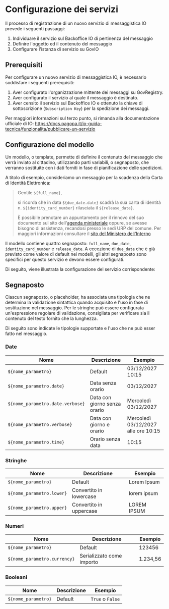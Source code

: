 # Configurazione dei servizi

Il processo di registrazione di un nuovo servizio di messaggistica IO prevede i seguenti passaggi:

1. Individuare il servizio sul Backoffice IO di pertinenza del messaggio
2. Definire l'oggetto ed il contenuto del messaggio
3. Configurare l'istanza di servizio su GovIO

## Prerequisiti

Per configurare un nuovo servizio di messaggistica IO, è necessario soddisfare i seguenti prerequisiti:

1. Aver configurato l'organizzazione mittente dei messaggi su GovRegistry.
2. Aver configurato il servizio al quale il messaggio è destinato.
3. Aver censito il servizio sul Backoffice IO e ottenuto la chiave di sottoscrizione (`Subscription Key`) per la spedizione dei messaggi.

Per maggiori informazioni sul terzo punto, si rimanda alla documentazione ufficiale di IO: https://docs.pagopa.it/io-guida-tecnica/funzionalita/pubblicare-un-servizio

## Configurazione del modello

Un modello, o template, permette di definire il contenuto del messaggio che verrà inviato al cittadino, utilizzando parti variabili, o segnaposto, che verranno sostituite con i dati forniti in fase di pianificazione delle spedizioni.

A titolo di esempio, consideriamo un messaggio per la scadenza della Carta di Identità Elettronica:

> Gentile `${full_name}`,
>
> si ricorda che in data `${due_date.date}` scadrà la sua carta di identità n. `${identity_card_number}` rilasciata il `${release_date}`.
>
> È possibile prenotare un appuntamento per il rinnovo del suo documento sul sito dell'[agenda ministeriale](https://www.prenotazionicie.interno.gov.it/cittadino/n/sc/wizardAppuntamentoCittadino/sceltaComune) oppure, se avesse bisogno di assistenza, recandosi presso le sedi URP del comune. Per maggiori informazioni consultare il [sito del Ministero dell'Interno](https://www.cartaidentita.interno.gov.it/cittadini/rilascio-e-rinnovo-in-italia/)

Il modello contiene quattro segnaposto: `full_name`, `due_date`, `identity_card_number` e `release_date`. A eccezione di `due_date` che è già previsto come valore di default nei modelli, gli altri segnaposto sono specifici per questo servizio e devono essere configurati.

Di seguito, viene illustrata la configurazione del servizio corrispondente:

## Segnaposto

Ciascun segnaposto, o placeholder, ha associata una tipologia che ne determina la validazione sintattica quando acquisito e l'uso in fase di sostituzione nel messaggio. Per le stringhe può essere configurata un'espressione regolare di validazione, consigliata per verificare sia il contenuto del testo fornito che la lunghezza.

Di seguito sono indicate le tipologie supportate e l'uso che ne può esser fatto nel messaggio.

### Date

| Nome                             | Descrizione                  | Esempio                             |
| -------------------------------- | ---------------------------- | ----------------------------------- |
| `${nome_parametro}`              | Default                      | 03/12/2027 10:15                    |
| `${nome_parametro.date}`         | Data senza orario            | 03/12/2027                          |
| `${nome_parametro.date.verbose}` | Data con giorno senza orario | Mercoledì 03/12/2027                |
| `${nome_parametro.verbose}`      | Data con giorno e orario     | Mercoledì 03/12/2027 alle ore 10:15 |
| `${nome_parametro.time}`         | Orario senza data            | 10:15                               |

### Stringhe

| Nome                      | Descrizione             | Esempio     |
| ------------------------- | ----------------------- | ----------- |
| `${nome_parametro}`       | Default                 | Lorem Ipsum |
| `${nome_parametro.lower}` | Convertito in lowercase | lorem ipsum |
| `${nome_parametro.upper}` | Convertito in uppercase | LOREM IPSUM |

### Numeri

| Nome                         | Descrizione               | Esempio  |
| ---------------------------- | ------------------------- | -------- |
| `${nome_parametro}`          | Default                   | 123456   |
| `${nome_parametro.currency}` | Serializzato come importo | 1.234,56 |

### Booleani

| Nome                | Descrizione | Esempio          |
| ------------------- | ----------- | ---------------- |
| `${nome_parametro}` | Default     | `True` o `False` |
